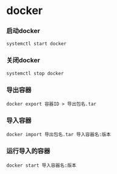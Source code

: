 # docker
### 启动docker
`systemctl start docker`
### 关闭docker
`systemctl stop docker`
### 导出容器
`docker export 容器ID > 导出包名.tar`
### 导入容器
`docker import 导出包名.tar 导入容器名:版本`
### 运行导入的容器
`docker start 导入容器名:版本`
